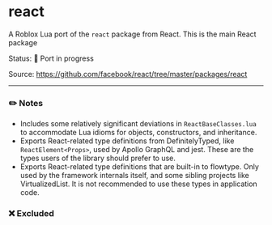 # react
A Roblox Lua port of the `react` package from React. This is the main React package

Status: 🔨 Port in progress

Source: https://github.com/facebook/react/tree/master/packages/react

---

### ✏️ Notes
* Includes some relatively significant deviations in `ReactBaseClasses.lua` to accommodate Lua idioms for objects, constructors, and inheritance.
* Exports React-related type definitions from DefinitelyTyped, like `ReactElement<Props>`, used by Apollo GraphQL and jest. These are the types users of the library should prefer to use.
* Exports React-related type definitions that are built-in to flowtype. Only used by the framework internals itself, and some sibling projects like VirtualizedList. It is not recommended to use these types in application code.

### ❌ Excluded

